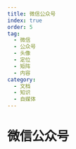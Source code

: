 ```yaml
---
title: 微信公众号
index: true
order: 5
tag:
  - 微信
  - 公众号
  - 头像
  - 定位
  - 矩阵
  - 内容
category:
  - 文档
  - 知识
  - 自媒体
---
```


# 微信公众号